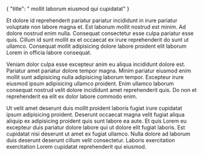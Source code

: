{
  "title": " mollit laborum eiusmod qui cupidatat"
}

Et dolore id reprehenderit pariatur pariatur incididunt in irure pariatur voluptate non labore magna et. Est laborum mollit nostrud est minim. Ad dolore nostrud enim nulla. Consequat consectetur esse culpa pariatur esse quis. Cillum id sunt mollit ex et occaecat ex irure reprehenderit do sunt ut ullamco. Consequat mollit adipisicing dolore labore proident elit laborum Lorem in officia labore consequat.

Veniam dolor culpa esse excepteur anim eu aliqua incididunt dolore est. Pariatur amet pariatur dolore tempor magna. Minim pariatur eiusmod enim mollit sunt adipisicing nulla adipisicing laborum tempor. Excepteur irure eiusmod ipsum adipisicing ullamco proident. Enim ullamco laborum consequat nostrud velit dolore incididunt amet reprehenderit quis. Do non et reprehenderit ea elit ex dolor labore commodo enim.

Ut velit amet deserunt duis mollit proident laboris fugiat irure cupidatat ipsum adipisicing proident. Deserunt occaecat magna velit fugiat aliqua aliquip ex adipisicing proident quis sunt labore ea aute. Et quis Lorem eu excepteur duis pariatur dolore labore qui ut dolore elit fugiat laboris. Est cupidatat nisi deserunt ut amet ex fugiat ullamco. Nulla dolore ad laborum duis deserunt deserunt cillum velit consectetur. Laboris exercitation exercitation Lorem cupidatat reprehenderit qui eiusmod.